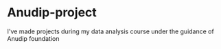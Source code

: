 # Anudip-project
I've made projects during my data analysis course under the guidance of Anudip foundation
